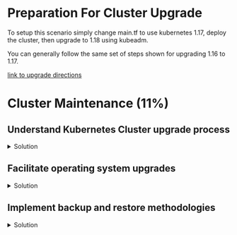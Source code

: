 # Preparation For Cluster Upgrade

To setup this scenario simply change main.tf to use kubernetes 1.17, deploy the cluster, then upgrade to 1.18 using kubeadm.

You can generally follow the same set of steps shown for upgrading 1.16 to 1.17.

[link to upgrade directions](https://v1-18.docs.kubernetes.io/docs/tasks/administer-cluster/kubeadm/kubeadm-upgrade/)


# Cluster Maintenance (11%)

## Understand Kubernetes Cluster upgrade process

<details><summary>Solution</summary>
<p>

Doc: https://kubernetes.io/docs/tasks/administer-cluster/kubeadm/kubeadm-upgrade/

After installing Kubernetes v1.17 here: [install](https://github.com/alijahnas/CKA-practice-exercises/blob/master/installation-configuration-validation.md#install-kubernetes-masters-and-nodes)

We will now upgrade the cluster to v1.18.

On master node:

```bash
# Upgrade kubeadm
sudo apt-mark unhold kubeadm
sudo apt-get update && sudo apt-get install -y kubeadm=1.18.0-00
sudo apt-mark hold kubeadm

# Upgrade master node
kubectl drain k8s-master --ignore-daemonsets
sudo kubeadm upgrade plan
sudo kubeadm upgrade apply v1.18.0

# Update Flannel
kubectl apply -f https://raw.githubusercontent.com/coreos/flannel/2140ac876ef134e0ed5af15c65e414cf26827915/Documentation/kube-flannel.yml

# Make master node reschedulable
kubectl uncordon k8s-master

# Upgrade kubelet and kubectl
sudo apt-mark unhold kubelet kubectl
sudo apt-get update && sudo apt-get install -y kubelet=1.18.0-00 kubectl=1.18.0-00
sudo apt-mark hold kubelet kubectl
sudo systemctl restart kubelet
```

On worker nodes:

```bash
# Upgrade kubeadm
sudo apt-mark unhold kubeadm
sudo apt-get update && sudo apt-get install -y kubeadm=1.18.0-00
sudo apt-mark hold kubeadm

# Upgrade worker node
kubectl drain k8s-worker-1 --ignore-daemonsets # On master node, or on worker node if you have proper config
sudo kubeadm upgrade node

# Upgrade kubelet and kubectl
sudo apt-mark unhold kubelet kubectl
sudo apt-get update && sudo apt-get install -y kubelet=1.18.0-00 kubectl=1.18.0-00
sudo apt-mark hold kubelet kubectl
sudo systemctl restart kubelet

# Make worker node reschedulable
kubectl uncordon k8s-worker-1 # On master node, or on worker node if you have proper config
```

Verify that the nodes are upgraded to v1.18:

```bash
kubectl get nodes
$NAME           STATUS   ROLES    AGE    VERSION
k8s-master     Ready    master   172m   v1.18.0
k8s-worker-1   Ready    <none>   164m   v1.18.0
k8s-worker-2   Ready    <none>   164m   v1.18.0
```

</p>
</details>

## Facilitate operating system upgrades

<details><summary>Solution</summary>
<p>

When having a one master node in you cluster, you cannot upgrade the OS system (with reboot) without loosing temporarily access to your cluster.

Here we will upgrade our worker nodes:

```bash
# Hold kubernetes from upgrading
sudo apt-mark hold kubeadm kubelet kubectl

# Upgrade node
kubectl drain k8s-worker-1 --ignore-daemonsets # On master node, or on worker node if you have proper config
sudo apt update && sudo apt upgrade -y # Be careful about container runtime (e.g., docker) upgrade.

# Reboot node if necessary
sudo reboot

# Make worker node reschedulable
kubectl uncordon k8s-worker-1 # On master node, or on worker node if you have proper config
```

</p>
</details>

## Implement backup and restore methodologies

<details><summary>Solution</summary>
<p>

### Backup etcd cluster

<details><summary>Solution</summary>
<p>

Check the version of your etcd cluster depending on how you installed it.

```bash
kubectl exec -it -n kube-system etcd-k8s-master -- etcd --version
etcd Version: 3.4.3
Git SHA: 3cf2f69b5
Go Version: go1.12.12
Go OS/Arch: linux/amd64
```

```bash
# Download etcd client (should already be root for exam I think)
sudo su -
# Download etcd client (should already exist on the exam)
apt install etcd-client
# Get all key information from the deployment
cat /etc/kubernetes/manifests/etcd.yaml 

# save etcd snapshot
ETCDCTL_API=3 etcdctl snapshot save --endpoints=https://172.16.1.11:2379 --cacert=/etc/kubernetes/pki/etcd/ca.crt --cert=/etc/kubernetes/pki/etcd/server.crt --key=/etc/kubernetes/pki/etcd/server.key backupetcd1

# View the snapshot
ETCDCTL_API=3 etcdctl --write-out=table snapshot status backupetcd1
```

</p>
</details>

### Restore an etcd cluster from a snapshot

<details><summary>Solution</summary>
<p>

Doc: https://github.com/etcd-io/etcd/blob/master/Documentation/op-guide/recovery.md#restoring-a-cluster

</p>
</details>

</p>
</details>